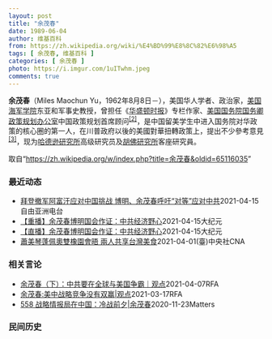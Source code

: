 ```yaml
---
layout: post
title: "余茂春"
date: 1989-06-04
author: 维基百科
from: https://zh.wikipedia.org/wiki/%E4%BD%99%E8%8C%82%E6%98%A5
tags: [ 余茂春, 维基百科 ]
categories: [ 余茂春 ]
photo: https://i.imgur.com/1uITwhm.jpeg
comments: true
---
```

<div class="mw-parser-output">
<p><b>余茂春</b>（Miles Maochun Yu，1962年8月8日<span class="useeditintro" title="Template:BLP editintro">－</span>），美国华人学者、政治家，<a href="/wiki/%E7%BE%8E%E5%9B%BD%E6%B5%B7%E5%86%9B%E5%AD%A6%E9%99%A2" title="美国海军学院">美国海军学院</a>东亚和军事史教授，曾担任《<a href="/wiki/%E5%8D%8E%E7%9B%9B%E9%A1%BF%E6%97%B6%E6%8A%A5" title="华盛顿时报">华盛顿时报</a>》专栏作家、<a href="/wiki/%E7%BE%8E%E5%9B%BD%E5%9B%BD%E5%8A%A1%E9%99%A2" title="美国国务院">美国国务院</a><a href="/wiki/%E7%BE%8E%E5%9B%BD%E5%9B%BD%E5%8A%A1%E5%8D%BF" title="美国国务卿">国务卿</a><a href="/wiki/%E6%94%BF%E7%AD%96%E8%A7%84%E5%88%92%E5%8A%9E%E5%85%AC%E5%AE%A4" title="政策规划办公室">政策规划办公室</a>中国政策规划首席顾问<sup id="cite_ref-BGWT_2-0" class="reference"><a href="#cite_note-BGWT-2">[2]</a></sup>，是中国留美学生中进入国务院对华政策的核心圈的第一人，在川普政府以後的美國對華扭轉政策上，提出不少參考意見<sup id="cite_ref-voa1117_3-0" class="reference"><a href="#cite_note-voa1117-3">[3]</a></sup>，现为<a href="/wiki/%E5%93%88%E5%BE%B7%E9%81%9C%E7%A0%94%E7%A9%B6%E6%89%80" title="哈德遜研究所">哈德逊研究所</a>高级研究员及<a href="/wiki/%E8%83%A1%E4%BD%9B%E7%A0%94%E7%A9%B6%E6%89%80" title="胡佛研究所">胡佛研究所</a>客座研究員。
</p>
</div><noscript><img src="//zh.wikipedia.org/wiki/Special:CentralAutoLogin/start?type=1x1" alt="" title="" width="1" height="1" style="border: none; position: absolute;"></noscript>
<div class="printfooter">取自“<a dir="ltr" href="https://zh.wikipedia.org/w/index.php?title=余茂春&amp;oldid=65116035">https://zh.wikipedia.org/w/index.php?title=余茂春&amp;oldid=65116035</a>”</div><div id="recent-news"><h3>最近动态</h3><ul><li><a href="https://nodebe4.github.io/waimei/2021-04-15/%E6%8B%9C%E7%99%BB%E6%92%A4%E5%86%9B%E9%98%BF%E5%AF%8C%E6%B1%97%E5%BA%94%E5%AF%B9%E4%B8%AD%E5%9B%BD%E6%8C%91%E6%88%98-%E5%8D%9A%E6%98%8E-%E4%BD%99%E8%8C%82%E6%98%A5%E5%91%BC%E5%90%81-%E5%AF%B9%E7%AD%89-%E5%BA%94%E5%AF%B9%E4%B8%AD%E5%85%B1" title="拜登撤军阿富汗应对中国挑战 博明、余茂春呼吁“对等”应对中共—— 美国总统拜登宣布将从阿富汗撤军，提到要把心力聚焦在应对中国挑战，而北京称其是冷战思维。在华盛顿，两位特朗普时期的官员博明和余茂春...">拜登撤军阿富汗应对中国挑战          博明、余茂春呼吁“对等”应对中共</a><time>2021-04-15</time><a class="tag">自由亚洲电台</a></li>
<li><a href="https://nodebe4.github.io/waimei/2021-04-15/%E9%87%8D%E6%92%AD-%E4%BD%99%E8%8C%82%E6%98%A5%E5%8D%9A%E6%98%8E%E5%9B%BD%E4%BC%9A%E4%BD%9C%E8%AF%81-%E4%B8%AD%E5%85%B1%E7%BB%8F%E6%B5%8E%E9%87%8E%E5%BF%83" title="【重播】余茂春博明国会作证：中共经济野心—— 【大纪元2021年04月15日讯】美东时间周四（4月15日）上午9:30至下午16:30，美中经济与安全审查委员会（USCC）举行听证会：对中共的经...">【重播】余茂春博明国会作证：中共经济野心</a><time>2021-04-15</time><a class="tag">大纪元</a></li>
<li><a href="https://nodebe4.github.io/waimei/2021-04-15/%E7%9B%B4%E6%92%AD-%E4%BD%99%E8%8C%82%E6%98%A5%E5%8D%9A%E6%98%8E%E5%9B%BD%E4%BC%9A%E4%BD%9C%E8%AF%81-%E4%B8%AD%E5%85%B1%E7%BB%8F%E6%B5%8E%E9%87%8E%E5%BF%83" title="【直播】余茂春博明国会作证：中共经济野心—— 【大纪元2021年04月15日讯】美东时间周四（4月15日）上午9:30至下午16:30，美中经济与安全审查委员会（USCC）举行听证会：对中共的经...">【直播】余茂春博明国会作证：中共经济野心</a><time>2021-04-15</time><a class="tag">大纪元</a></li>
<li><a href="https://nodebe4.github.io/waimei/2021-04-01/%E8%95%AD%E7%BE%8E%E7%90%B4%E8%93%AC%E4%BD%A9%E5%A5%A7%E9%9B%99%E6%A9%A1%E5%9C%92%E6%9C%83%E6%99%A4-%E5%85%A9%E4%BA%BA%E5%85%B1%E4%BA%AB%E5%8F%B0%E7%81%A3%E7%BE%8E%E9%A3%9F" title="蕭美琴蓬佩奧雙橡園會晤 兩人共享台灣美食—— 駐美代表蕭美琴（左）3月31日在華府雙橡園宴請前美國國務卿蓬佩奧（右）。據了解，這是兩人首次會晤，先前擔任蓬佩奧首席中國政策顧問的余茂春也共同出席。...">蕭美琴蓬佩奧雙橡園會晤 兩人共享台灣美食</a><time>2021-04-01</time><a class="tag">(臺)中央社CNA</a></li>
</ul></div><div id="open-opinion"><h3>相关言论</h3><ul><li><a href="https://nodebe4.github.io/opinion/2021-04-07/%E4%BD%99%E8%8C%82%E6%98%A5-%E4%B8%8B-%E4%B8%AD%E5%85%B1%E8%A6%81%E5%9C%A8%E5%85%A8%E7%90%83%E4%B8%8E%E7%BE%8E%E5%9B%BD%E4%BA%89%E9%9C%B8-%E8%A7%82%E7%82%B9/" title="自由亚洲电台">余茂春（下）：中共要在全球与美国争霸｜观点</a><time>2021-04-07</time><a class="tag">RFA</a></li>
<li><a href="https://nodebe4.github.io/opinion/2021-03-17/%E4%BD%99%E8%8C%82%E6%98%A5-%E7%BE%8E%E4%B8%AD%E6%88%98%E7%95%A5%E7%AB%9E%E4%BA%89%E6%B2%A1%E6%9C%89%E5%8F%8C%E8%B5%A2-%E8%A7%82%E7%82%B9/" title="自由亚洲电台">余茂春:美中战略竞争没有双赢|观点</a><time>2021-03-17</time><a class="tag">RFA</a></li>
<li><a href="https://nodebe4.github.io/opinion/2020-11-23/558-%E6%88%98%E7%95%A5%E6%83%85%E6%8A%A5%E5%B1%80%E5%9C%A8%E4%B8%AD%E5%9B%BD-%E5%86%B7%E6%88%98%E5%89%8D%E5%A4%95-%E4%BD%99%E8%8C%82%E6%98%A5/" title="野兽爱智慧">558 战略情报局在中国：冷战前夕|余茂春</a><time>2020-11-23</time><a class="tag">Matters</a></li>
</ul></div><div id="mjls-record"><h3>民间历史</h3><ul></ul></div>